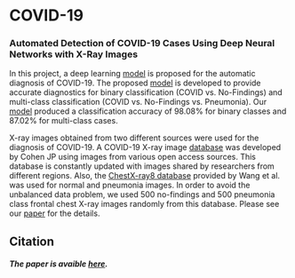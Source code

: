 # COVID-19
### Automated Detection of COVID-19 Cases Using Deep Neural Networks with X-Ray Images

In this project, a deep learning [model](https://github.com/muhammedtalo/COVID-19/blob/master/DarkCovidNet.ipynb) is proposed for the automatic diagnosis of COVID-19. The proposed [model](https://github.com/muhammedtalo/COVID-19/blob/master/DarkCovidNet.ipynb) is developed to provide accurate diagnostics for binary classification (COVID vs. No-Findings) and multi-class classification (COVID vs. No-Findings vs. Pneumonia). Our [model](https://github.com/muhammedtalo/COVID-19/blob/master/DarkCovidNet.ipynb) produced a classification accuracy of 98.08% for binary classes and 87.02% for multi-class cases. 

X-ray images obtained from two different sources were used for the diagnosis of COVID-19. A COVID-19 X-ray image [database](https://github.com/ieee8023/COVID-chestxray-dataset/)  was developed by Cohen JP using images from various open access sources. This database is constantly updated with images shared by researchers from different regions. Also, the [ChestX-ray8 database](http://openaccess.thecvf.com/content_cvpr_2017/papers/Wang_ChestX-ray8_Hospital-Scale_Chest_CVPR_2017_paper.pdf) provided by Wang et al. was used for normal and pneumonia images. In order to avoid the unbalanced data problem, we used 500 no-findings and 500 pneumonia class frontal chest X-ray images randomly from this database. Please see our [paper](https://www.researchgate.net/publication/340935440_Automated_Detection_of_COVID-19_Cases_Using_Deep_Neural_Networks_with_X-ray_Images) for the details.  

 ## Citation
 
 ##### The paper is avaible [here](https://www.researchgate.net/publication/340935440_Automated_Detection_of_COVID-19_Cases_Using_Deep_Neural_Networks_with_X-ray_Images).
 

